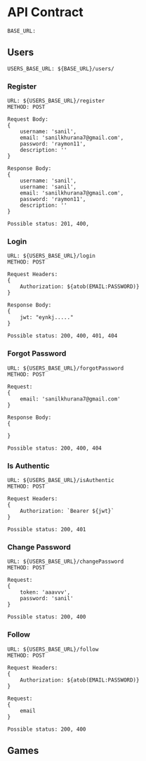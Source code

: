 # API Contract

`BASE_URL: `

## Users

`USERS_BASE_URL: ${BASE_URL}/users/`

### Register

```
URL: ${USERS_BASE_URL}/register
METHOD: POST

Request Body: 
{
    username: 'sanil',
    email: 'sanilkhurana7@gmail.com',
    password: 'raymon11',
    description: ''
}

Response Body:
{
    username: 'sanil',
    username: 'sanil',
    email: 'sanilkhurana7@gmail.com',
    password: 'raymon11',
    description: ''
}

Possible status: 201, 400, 
```

### Login

```
URL: ${USERS_BASE_URL}/login
METHOD: POST

Request Headers: 
{
    Authorization: ${atob(EMAIL:PASSWORD)}
}

Response Body:
{
    jwt: "eynkj....."
}

Possible status: 200, 400, 401, 404
```

### Forgot Password

```
URL: ${USERS_BASE_URL}/forgotPassword
METHOD: POST

Request: 
{
    email: 'sanilkhurana7@gmail.com'
}

Response Body:
{
    
}

Possible status: 200, 400, 404
```

### Is Authentic

```
URL: ${USERS_BASE_URL}/isAuthentic
METHOD: POST

Request Headers: 
{
    Authorization: `Bearer ${jwt}`
}

Possible status: 200, 401
```

### Change Password

```
URL: ${USERS_BASE_URL}/changePassword
METHOD: POST

Request: 
{
    token: 'aaavvv',
    password: 'sanil'
}

Possible status: 200, 400
```

### Follow

```
URL: ${USERS_BASE_URL}/follow
METHOD: POST

Request Headers: 
{
    Authorization: ${atob(EMAIL:PASSWORD)}
}

Request: 
{
    email
}

Possible status: 200, 400
```



## Games


